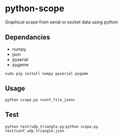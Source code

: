 # python-scope
Graphical scope from serial or socket data using python

## Dependancies

* numpy
* json
* pyserial
* pygame

`sudo pip install numpy pyserial pygame`

## Usage

`python scope.py <conf_file_json>`

## Test

`python test/udp_triangle.py`
`python scope.py test/conf_udp_triangle.json`